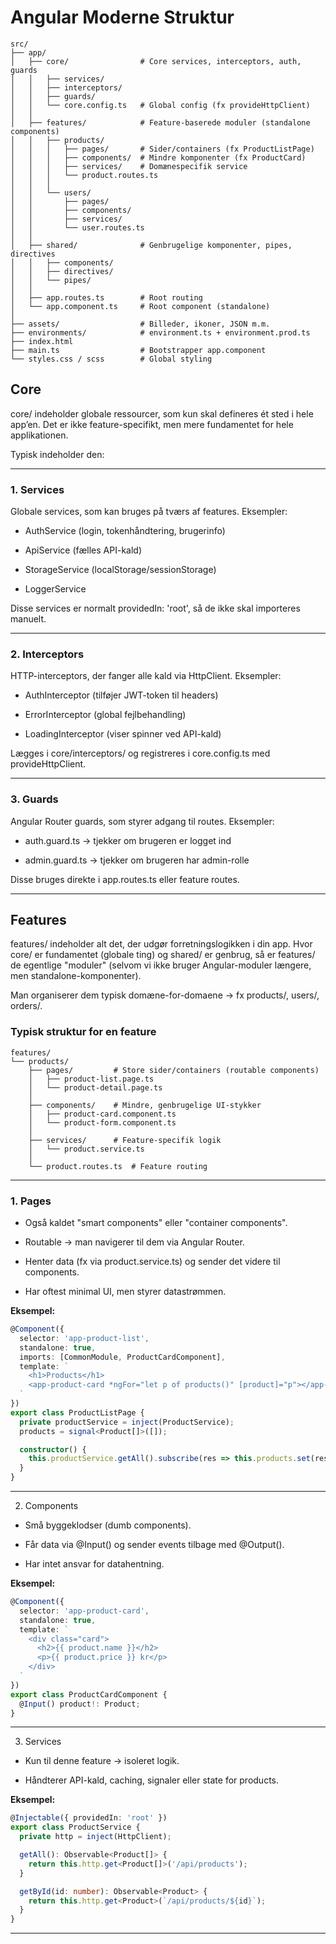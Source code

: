 # Angular Moderne Struktur

```plaintext
src/
├── app/
│   ├── core/                # Core services, interceptors, auth, guards
│   │   ├── services/
│   │   ├── interceptors/
│   │   ├── guards/
│   │   └── core.config.ts   # Global config (fx provideHttpClient)
│   │
│   ├── features/            # Feature-baserede moduler (standalone components)
│   │   ├── products/
│   │   │   ├── pages/       # Sider/containers (fx ProductListPage)
│   │   │   ├── components/  # Mindre komponenter (fx ProductCard)
│   │   │   ├── services/    # Domænespecifik service
│   │   │   └── product.routes.ts
│   │   │
│   │   └── users/
│   │       ├── pages/
│   │       ├── components/
│   │       ├── services/
│   │       └── user.routes.ts
│   │
│   ├── shared/              # Genbrugelige komponenter, pipes, directives
│   │   ├── components/
│   │   ├── directives/
│   │   └── pipes/
│   │
│   ├── app.routes.ts        # Root routing
│   └── app.component.ts     # Root component (standalone)
│
├── assets/                  # Billeder, ikoner, JSON m.m.
├── environments/            # environment.ts + environment.prod.ts
├── index.html
├── main.ts                  # Bootstrapper app.component
└── styles.css / scss        # Global styling
```


## Core
core/ indeholder globale ressourcer, som kun skal defineres ét sted i hele app’en.
Det er ikke feature-specifikt, men mere fundamentet for hele applikationen.

Typisk indeholder den:

---

### 1. Services

Globale services, som kan bruges på tværs af features.
Eksempler:

- AuthService (login, tokenhåndtering, brugerinfo)

- ApiService (fælles API-kald)

- StorageService (localStorage/sessionStorage)

- LoggerService

Disse services er normalt providedIn: 'root', så de ikke skal importeres manuelt.

---

### 2. Interceptors

HTTP-interceptors, der fanger alle kald via HttpClient.
Eksempler:

- AuthInterceptor (tilføjer JWT-token til headers)

- ErrorInterceptor (global fejlbehandling)

- LoadingInterceptor (viser spinner ved API-kald)

Lægges i core/interceptors/ og registreres i core.config.ts med provideHttpClient.

---

### 3. Guards

Angular Router guards, som styrer adgang til routes.
Eksempler:

- auth.guard.ts → tjekker om brugeren er logget ind

- admin.guard.ts → tjekker om brugeren har admin-rolle

Disse bruges direkte i app.routes.ts eller feature routes.

---

## Features
features/ indeholder alt det, der udgør forretningslogikken i din app.
Hvor core/ er fundamentet (globale ting) og shared/ er genbrug, så er features/ de egentlige "moduler" (selvom vi ikke bruger Angular-moduler længere, men standalone-komponenter).

Man organiserer dem typisk domæne-for-domaene → fx products/, users/, orders/.


### Typisk struktur for en feature

```plaintext
features/
└── products/
    ├── pages/         # Store sider/containers (routable components)
    │   ├── product-list.page.ts
    │   └── product-detail.page.ts
    │
    ├── components/    # Mindre, genbrugelige UI-stykker
    │   ├── product-card.component.ts
    │   └── product-form.component.ts
    │
    ├── services/      # Feature-specifik logik
    │   └── product.service.ts
    │
    └── product.routes.ts  # Feature routing
```

---

### 1. Pages

- Også kaldet "smart components" eller "container components".

- Routable → man navigerer til dem via Angular Router.

- Henter data (fx via product.service.ts) og sender det videre til components.

- Har oftest minimal UI, men styrer datastrømmen.

**Eksempel:**
```ts
@Component({
  selector: 'app-product-list',
  standalone: true,
  imports: [CommonModule, ProductCardComponent],
  template: `
    <h1>Products</h1>
    <app-product-card *ngFor="let p of products()" [product]="p"></app-product-card>
  `
})
export class ProductListPage {
  private productService = inject(ProductService);
  products = signal<Product[]>([]);

  constructor() {
    this.productService.getAll().subscribe(res => this.products.set(res));
  }
}

```

---

2. Components

- Små byggeklodser (dumb components).

- Får data via @Input() og sender events tilbage med @Output().

- Har intet ansvar for datahentning.

**Eksempel:**
```ts
@Component({
  selector: 'app-product-card',
  standalone: true,
  template: `
    <div class="card">
      <h2>{{ product.name }}</h2>
      <p>{{ product.price }} kr</p>
    </div>
  `
})
export class ProductCardComponent {
  @Input() product!: Product;
}

```


---

3. Services

- Kun til denne feature → isoleret logik.

- Håndterer API-kald, caching, signaler eller state for products.

**Eksempel:**
```ts
@Injectable({ providedIn: 'root' })
export class ProductService {
  private http = inject(HttpClient);

  getAll(): Observable<Product[]> {
    return this.http.get<Product[]>('/api/products');
  }

  getById(id: number): Observable<Product> {
    return this.http.get<Product>(`/api/products/${id}`);
  }
}


```


---

